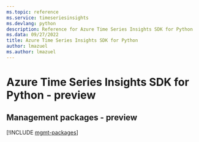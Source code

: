 ```yaml
---
ms.topic: reference
ms.service: timeseriesinsights
ms.devlang: python
description: Reference for Azure Time Series Insights SDK for Python
ms.data: 09/27/2022
title: Azure Time Series Insights SDK for Python
author: lmazuel
ms.author: lmazuel
---
```

# Azure Time Series Insights SDK for Python - preview

## Management packages - preview
[!INCLUDE [mgmt-packages](time-series-insights-mgmt-index.md)]